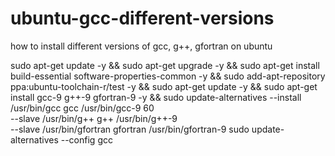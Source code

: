 # ubuntu-gcc-different-versions
how to install different versions of gcc, g++, gfortran on ubuntu

sudo apt-get update -y &&
sudo apt-get upgrade -y &&
sudo apt-get install build-essential software-properties-common -y &&
sudo add-apt-repository ppa:ubuntu-toolchain-r/test -y &&
sudo apt-get update -y &&
sudo apt-get install gcc-9 g++-9 gfortran-9 -y &&
sudo update-alternatives --install /usr/bin/gcc gcc /usr/bin/gcc-9 60 \
--slave /usr/bin/g++ g++ /usr/bin/g++-9 \
--slave /usr/bin/gfortran gfortran /usr/bin/gfortran-9
sudo update-alternatives --config gcc
